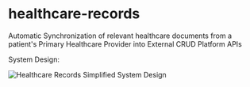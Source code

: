 # healthcare-records
Automatic Synchronization of relevant healthcare documents from a patient's Primary Healthcare Provider into External CRUD Platform APIs

System Design:

![Healthcare Records Simplified System Design](https://github.com/ProteanDev/healthcare-records/assets/6328775/43a253b3-e79b-41aa-bf4d-e14336c9b7cd)

